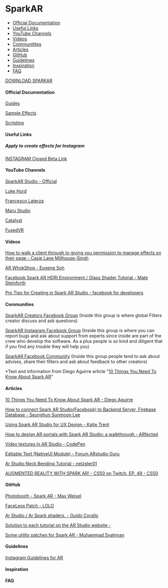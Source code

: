 # SparkAR

- [Official Documentation](https://github.com/Jaywrkr/SparkAR/blob/master/README.md#official-documentation)
- [Useful Links](https://github.com/Jaywrkr/SparkAR/blob/master/README.md#useful-links)
- [YouTube Channels](https://github.com/Jaywrkr/SparkAR/blob/master/README.md#youtube-channels)
- [Videos](https://github.com/Jaywrkr/SparkAR/blob/master/README.md#videos)
- [Communitites](https://github.com/Jaywrkr/SparkAR/blob/master/README.md#communities)
- [Articles](https://github.com/Jaywrkr/SparkAR/blob/master/README.md#articles)
- [GitHub](https://github.com/Jaywrkr/SparkAR/blob/master/README.md#github)
- [Guidelines](https://github.com/Jaywrkr/SparkAR/blob/master/README.md#guidelines)
- [Inspiration](https://github.com/Jaywrkr/SparkAR/blob/master/README.md#inspiration)
- [FAQ](https://github.com/Jaywrkr/SparkAR/blob/master/README.md#faq)



[DOWNLOAD SPARKAR](https://sparkar.facebook.com/ar-studio/download)


#### Official Documentation
[Guides](https://sparkar.facebook.com/ar-studio/learn/documentation/guides)

[Sample Effects](https://sparkar.facebook.com/ar-studio/learn/documentation/sample-effects)

[Scripting](https://sparkar.facebook.com/ar-studio/learn/documentation/reference/scripting/summary)


#### Useful Links
##### Apply to create effects for Instagram
[INSTAGRAM Closed Beta Link](https://www.facebook.com/arp/ig/beta?hc_location=ufi)



#### YouTube Channels
[SparkAR Studio - Official](https://www.youtube.com/playlist?list=PLb0IAmt7-GS3YTAnK4PkLCAuB1niVQKhy)

[Luke Hurd](https://www.youtube.com/channel/UCO6QRYjZfbYcdwwHv5vmf3Q)

[Francesco Laterza](https://www.youtube.com/channel/UCAHV1Y1ufvxC_cclL0GjOCw)

[Maru Studio](https://www.youtube.com/channel/UCcFy_yfaBHp2z-fceORWsWg)

[Catalyst](https://www.youtube.com/channel/UC3zmATtNhDuYOketH1zF5sw)

[FusedVR](https://www.youtube.com/channel/UCLO98KHpNx6JwsdnH04l9yQ)



#### Videos
[How to walk a client through to giving you permission to manage effects on their page - Casie Lane Millhouse-Singh](https://www.facebook.com/groups/SparkARcommunity/permalink/605104953234884/)

[AR WhokShop - Eugene Soh](https://www.facebook.com/VisitSingaporeIN/videos/827895747558162/)

[Facebook Spark AR HDRI Environment / Glass Shader Tutorial - Mate Steinforth
](https://www.youtube.com/watch?v=hImMgRb6TEk&t=1s)

[Pro Tips for Creating in Spark AR Studio - facebook for developers](https://developers.facebook.com/videos/2019/pro-tips-for-creating-in-spark-ar-studio/)


#### Communities
[SparkAR Creators Facebook Group](https://www.facebook.com/SparkARcreators/)
(Inside this group is where global Filters creator discuss and ask questions)

[SparkAR Instagram Facebook Group](https://www.facebook.com/groups/spark.ar.instagram.beta/)
(Inside this group is where you can report bugs and ask about support from experts since inside are part of the crew who develop the software. As a plus people is so kind and diligent that if you find any trouble they will help you)

[SparkAR Facebook Community](https://www.facebook.com/groups/SparkARcommunity/)
(Inside this group people tend to ask about advises, share their filters and ask about feedback to other creators)

*Text and information from Diego Aguirre article "[10 Things You Need To Know About Spark AR](https://medium.com/@geekydiego/10-things-you-need-to-know-about-spark-ar-baad07b2a293?fbclid=IwAR2iXeL7EccsE4MTUFbXYJ1WSYXcsUK0uqFSZ9d3yM1HFOGkEDv9ngJYF3k)"


#### Articles
[10 Things You Need To Know About Spark AR - Diego Aguirre](https://medium.com/@geekydiego/10-things-you-need-to-know-about-spark-ar-baad07b2a293?fbclid=IwAR2iXeL7EccsE4MTUFbXYJ1WSYXcsUK0uqFSZ9d3yM1HFOGkEDv9ngJYF3k)

[How to connect Spark AR Studio(Facebook) to Backend Server, Firebase Database - Seunghun Sunmoon Lee](https://medium.com/@seunghunsunmoonlee/how-to-connect-spark-ar-studio-facebook-to-backend-server-database-4de75b5ef20f)

[Using Spark AR Studio for UX Design - Katie Trent](https://blog.truthlabs.com/using-spark-ar-studio-for-ux-design-8c4ddd92563f)

[How to design AR portals with Spark AR Studio: a walkthrough - ARfected](https://arfected.com/how-to-portal/?fbclid=IwAR3NyPcMy5XpWpe_Ncf8HWMWYfBDvE4zBuhuBEySZe7MOdrkPk4qux2m92A)

[Video textures in AR Studio - CodePen](https://codepen.io/positlabs/post/video-textures-in-ar-studio)

[Editable Text (NativeUI Module) - Forum ARstudio Guru](https://forum.arstudio.guru/topic/14/editable-text-nativeui-module?fbclid=IwAR0r9OMsqSdRsb-vPJZzUIdot6SSMizNBqlu4Us9ul6TBjYyWgq4lH8HoCw)

[Ar Studio Neck Bending Tutorial - nelzster01](https://www.youtube.com/watch?v=n6bSnctqmms)

[AUGMENTED REALITY WITH SPARK AR! - CS50 on Twitch, EP. 49 - CS50](https://www.youtube.com/watch?v=jPIZiVvYYmY&list=WL&index=26&t=0s)


#### GitHub
[Photobooth - Spark AR - Max Weisel](https://github.com/maxw/Spark-AR-Photobooth?fbclid=IwAR2LXszIKPAH-fR5QJ5epJS25TstNW8_MwC39-BXa4jWctnoGuwxGIWkxck)

[FaceLess Patch - LOLO](https://github.com/armdz/Spark-Ar/tree/master/FaceLess?fbclid=IwAR2vnZvqW_eK5BBePoXvXipoa92eqkVgNcN79Zr47gy6lHha6Ji1bB5V0xI)

[Ar Studio / Ar Spark shaders. - Guido Corallo](https://github.com/gcorallo/SparkArShaders)

[Solution to each tutorial on the AR Studio website - ](https://github.com/Jam3/interns-ar-studio-tutorials)

[Some utility patches for Spark AR - Muhammad Syahman](https://github.com/fukarinka/spark-ar-patches)


#### Guidelines
[Instagram Guidelines for AR](https://go.fb.com/rs/267-PVB-941/images/Guidelines-for-AR-Platform.pdf)

#### Inspiration

#### FAQ




